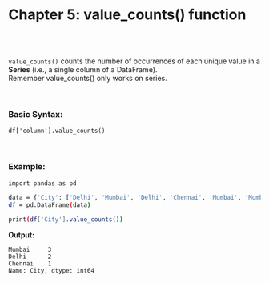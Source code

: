 #
# Chapter 5: value_counts() function

<br>
<br>

`value_counts()` counts the number of occurrences of each unique value in a **Series** (i.e., a single column of a DataFrame). 
<br>
Remember value_counts() only works on series.

<br>

### Basic Syntax:
```
df['column'].value_counts()
```

<br>

### Example:
```bash
import pandas as pd

data = {'City': ['Delhi', 'Mumbai', 'Delhi', 'Chennai', 'Mumbai', 'Mumbai']}
df = pd.DataFrame(data)

print(df['City'].value_counts())
```
**Output:**
```
Mumbai     3
Delhi      2
Chennai    1
Name: City, dtype: int64
```



